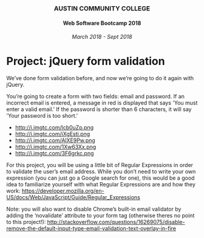 ﻿<center>

### AUSTIN COMMUNITY COLLEGE 
#### Web Software Bootcamp 2018
###### March 2018 - Sept 2018

</center>


# Project: jQuery form validation


We’ve done form validation before, and now we’re going to do it again with jQuery.


You’re going to create a form with two fields: email and password. If an incorrect email is entered, a message in red is displayed that says 'You must enter a valid email.' If the password is shorter than 6 characters, it will say 'Your password is too short.'


* http://i.imgtc.com/lcb0uZp.png
* http://i.imgtc.com/iXgEsti.png
* http://i.imgtc.com/AlXE9Pw.png
* http://i.imgtc.com/1Xw63Xx.png
* http://i.imgtc.com/3F6grkc.png


For this project, you will be using a little bit of Regular Expressions in order to validate the user’s email address. While you don’t need to write your own expression (you can just go a Google search for one), this would be a good idea to familiarize yourself with what Regular Expressions are and how they work: https://developer.mozilla.org/en-US/docs/Web/JavaScript/Guide/Regular_Expressions


Note: you will also want to disable Chrome’s built-in email validator by adding the ‘novalidate’ attribute to your form tag (otherwise theres no point to this project!):  http://stackoverflow.com/questions/16269075/disable-remove-the-default-input-type-email-validation-text-overlay-in-fire
